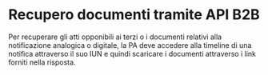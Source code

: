 # Recupero documenti tramite API B2B

Per recuperare gli atti opponibili ai terzi o i documenti relativi alla notificazione analogica o digitale, la PA deve accedere alla timeline di una notifica attraverso il suo IUN e quindi scaricare i documenti attraverso i link forniti nella risposta.
